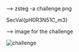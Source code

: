 --> zsteg -a challenge.png 

SecVal{pH0R3N51C_m3}

--> image for the challenge

![challenge](https://github.com/fahimalshihab/CTF/assets/97816146/fdcc3a14-7207-4bab-ac18-72879b49cc08)
